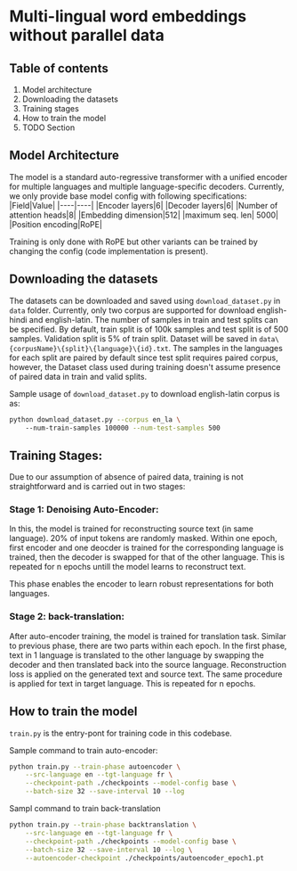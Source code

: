 # Multi-lingual word embeddings without parallel data

## Table of contents
<ol>
    <li>Model architecture</li>
    <li>Downloading the datasets</li>
    <li>Training stages</li>
    <!-- <li>Important files</li> -->
    <li>How to train the model</li>
    <li>TODO Section</li>
</ol>

## Model Architecture
The model is a standard auto-regressive transformer with a unified encoder for multiple languages and multiple language-specific decoders. 
Currently, we only provide base model config with following specifications:
|Field|Value|
|----|----|
|Encoder layers|6|
|Decoder layers|6|
|Number of attention heads|8|
|Embedding dimension|512|
|maximum seq. len| 5000|
|Position encoding|RoPE|


Training is only done with RoPE but other variants can be trained by changing the config (code implementation is present).

## Downloading the datasets
The datasets can be downloaded and saved using `download_dataset.py` in `data` folder. Currently, only two corpus are supported for download english-hindi and english-latin. The number of samples in train and test splits can be specified. By default, train split is of 100k samples and test split is of 500 samples. Validation split is 5% of train split. Dataset will be saved in `data\{corpusName}\{split}\{language}\{id}.txt`. The samples in the languages for each split are paired by default since test split requires paired corpus, however, the Dataset class used during training doesn't assume presence of paired data in train and valid splits. 

Sample usage of `download_dataset.py` to download english-latin corpus is as:
```bash
python download_dataset.py --corpus en_la \ 
    --num-train-samples 100000 --num-test-samples 500
```

## Training Stages:
Due to our assumption of absence of paired data, training is not straightforward and is carried out in two stages:

### Stage 1: Denoising Auto-Encoder:
In this, the model is trained for reconstructing source text (in same language). 20% of input tokens are randomly masked. Within one epoch, first encoder and one deocder is trained for the corresponding language is trained, then the decoder is swapped for that of the other language. This is repeated for n epochs untill the model learns to reconstruct text. 

This phase enables the encoder to learn robust representations for both languages.

### Stage 2: back-translation:
After auto-encoder training, the model is trained for translation task.
Similar to previous phase, there are two parts within each epoch. In the first phase, text in 1 language is translated to the other language by swapping the decoder and then translated back into the source language. Reconstruction loss is applied on the generated text and source text. The same procedure is applied for text in target language. This is repeated for n epochs.

## How to train the model
`train.py` is the entry-pont for training code in this codebase.

Sample command to train auto-encoder:
```bash
python train.py --train-phase autoencoder \
    --src-language en --tgt-language fr \
    --checkpoint-path ./checkpoints --model-config base \
    --batch-size 32 --save-interval 10 --log
```

Sampl command to train back-translation
```bash
python train.py --train-phase backtranslation \
    --src-language en --tgt-language fr \
    --checkpoint-path ./checkpoints --model-config base \
    --batch-size 32 --save-interval 10 --log \
    --autoencoder-checkpoint ./checkpoints/autoencoder_epoch1.pt
```